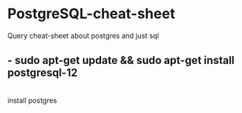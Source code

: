 # PostgreSQL-cheat-sheet
Query cheat-sheet about postgres and just sql

## - sudo apt-get update && sudo apt-get install postgresql-12
<br> install postgres
